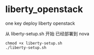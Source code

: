 # liberty_openstack
one key deploy liberty openstack

从 liberty-setup.sh 开始
已经部署到 nova

```
chmod +x liberty-setup.sh
./liberty-setup.sh
```
